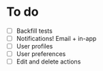 # To do

- [ ] Backfill tests
- [ ] Notifications! Email + in-app
- [ ] User profiles
- [ ] User preferences
- [ ] Edit and delete actions
